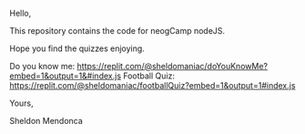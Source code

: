 Hello,

This repository contains the code for neogCamp nodeJS.

Hope you find the quizzes enjoying.

Do you know me: https://replit.com/@sheldomaniac/doYouKnowMe?embed=1&output=1&#index.js
Football Quiz: https://replit.com/@sheldomaniac/footballQuiz?embed=1&output=1#index.js

Yours,

Sheldon Mendonca
